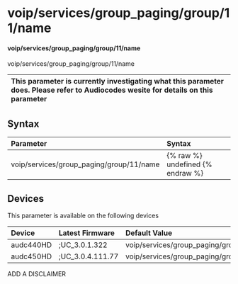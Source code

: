 ﻿---
description: voip/services/group_paging/group/11/name
search: false
---

# voip/services/group_paging/group/11/name

#### voip/services/group_paging/group/11/name

voip/services/group_paging/group/11/name


| This parameter is currently investigating what this parameter does. Please refer to Audiocodes wesite for details on this parameter | 
| :--- |

## Syntax
| Parameter | Syntax |
| :--- | :--- |
|voip/services/group_paging/group/11/name | {% raw %} undefined {% endraw %}|

## Devices
This parameter is available on the following devices

| Device | Latest Firmware | Default Value |
|:---|:---|:---|
| audc440HD | ;UC_3.0.1.322 | voip/services/group_paging/group/11/name= 
| audc450HD | ;UC_3.0.4.111.77 | voip/services/group_paging/group/11/name= 

ADD A DISCLAIMER
